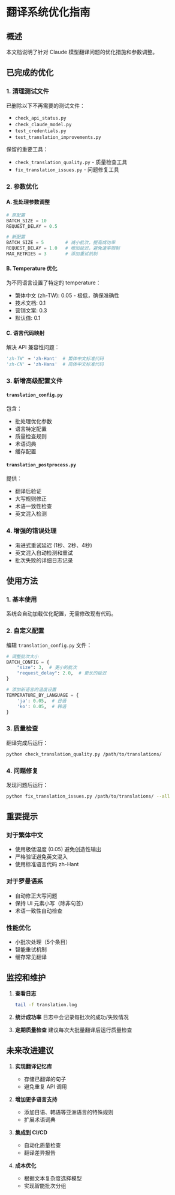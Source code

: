 # 翻译系统优化指南

## 概述

本文档说明了针对 Claude 模型翻译问题的优化措施和参数调整。

## 已完成的优化

### 1. 清理测试文件
已删除以下不再需要的测试文件：
- `check_api_status.py`
- `check_claude_model.py`
- `test_credentials.py`
- `test_translation_improvements.py`

保留的重要工具：
- `check_translation_quality.py` - 质量检查工具
- `fix_translation_issues.py` - 问题修复工具

### 2. 参数优化

#### A. 批处理参数调整
```python
# 原配置
BATCH_SIZE = 10
REQUEST_DELAY = 0.5

# 新配置
BATCH_SIZE = 5        # 减小批次，提高成功率
REQUEST_DELAY = 1.0   # 增加延迟，避免速率限制
MAX_RETRIES = 3       # 添加重试机制
```

#### B. Temperature 优化
为不同语言设置了特定的 temperature：
- 繁体中文 (zh-TW): 0.05 - 极低，确保准确性
- 技术文档: 0.1
- 营销文案: 0.3
- 默认值: 0.1

#### C. 语言代码映射
解决 API 兼容性问题：
```python
'zh-TW' → 'zh-Hant'  # 繁体中文标准代码
'zh-CN' → 'zh-Hans'  # 简体中文标准代码
```

### 3. 新增高级配置文件

#### `translation_config.py`
包含：
- 批处理优化参数
- 语言特定配置
- 质量检查规则
- 术语词典
- 缓存配置

#### `translation_postprocess.py`
提供：
- 翻译后验证
- 大写规则修正
- 术语一致性检查
- 英文混入检测

### 4. 增强的错误处理

- 渐进式重试延迟 (1秒、2秒、4秒)
- 英文混入自动检测和重试
- 批次失败的详细日志记录

## 使用方法

### 1. 基本使用
系统会自动加载优化配置，无需修改现有代码。

### 2. 自定义配置
编辑 `translation_config.py` 文件：
```python
# 调整批次大小
BATCH_CONFIG = {
    "size": 3,  # 更小的批次
    "request_delay": 2.0,  # 更长的延迟
}

# 添加新语言的温度设置
TEMPERATURE_BY_LANGUAGE = {
    'ja': 0.05,  # 日语
    'ko': 0.05,  # 韩语
}
```

### 3. 质量检查
翻译完成后运行：
```bash
python check_translation_quality.py /path/to/translations/
```

### 4. 问题修复
发现问题后运行：
```bash
python fix_translation_issues.py /path/to/translations/ --all
```

## 重要提示

### 对于繁体中文
- 使用极低温度 (0.05) 避免创造性输出
- 严格验证避免英文混入
- 使用标准语言代码 zh-Hant

### 对于罗曼语系
- 自动修正大写问题
- 保持 UI 元素小写（除非句首）
- 术语一致性自动检查

### 性能优化
- 小批次处理（5个条目）
- 智能重试机制
- 缓存常见翻译

## 监控和维护

1. **查看日志**
   ```bash
   tail -f translation.log
   ```

2. **统计成功率**
   日志中会记录每批次的成功/失败情况

3. **定期质量检查**
   建议每次大批量翻译后运行质量检查

## 未来改进建议

1. **实现翻译记忆库**
   - 存储已翻译的句子
   - 避免重复 API 调用

2. **增加更多语言支持**
   - 添加日语、韩语等亚洲语言的特殊规则
   - 扩展术语词典

3. **集成到 CI/CD**
   - 自动化质量检查
   - 翻译差异报告

4. **成本优化**
   - 根据文本复杂度选择模型
   - 实现智能批次分组